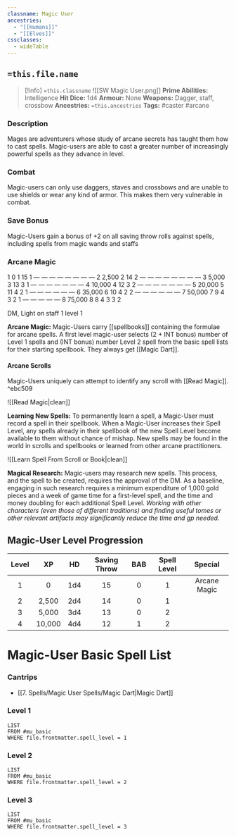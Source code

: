 ```yaml
---
classname: Magic User
ancestries:
  - "[[Humans]]"
  - "[[Elves]]"
cssclasses:
  - wideTable
---
```


## `=this.file.name`

 >[!info] `=this.classname` ![[SW Magic User.png]]
**Prime Abilities:** Intelligence
**Hit Dice:** 1d4
**Armour:** None
**Weapons:** Dagger, staff, crossbow
**Ancestries:** `=this.ancestries`
**Tags:** #caster #arcane

 
### Description
Mages are adventurers whose study of arcane secrets has taught them how to cast spells. Magic-users are able to cast a greater number of increasingly powerful spells as they advance in level.

  
### Combat
Magic-users can only use daggers, staves and crossbows and are unable to use shields or wear any kind of armor. This makes them very vulnerable in combat.

### Save Bonus

Magic-Users gain a bonus of +2 on all saving throw rolls against spells, including spells from magic wands and staffs


### Arcane Magic

1 0 1 15 1 — — — — — — — — 
2 2,500 2 14 2 — — — — — — — — 
3 5,000 3 13 3 1 — — — — — — — 
4 10,000 4 12 3 2 — — — — — — — 
5 20,000 5 11 4 2 1 — — — — — — 
6 35,000 6 10 4 2 2 — — — — — — 
7 50,000 7 9 4 3 2 1 — — — — — 
8 75,000 8 8 4 3 3 2 

DM, Light on staff 
1 level 1

**Arcane Magic:** Magic-Users carry [[spellbooks]] containing the formulae for arcane spells. A first level magic-user selects (2 + INT bonus) number of Level 1 spells and (INT bonus) number Level 2 spell from the basic spell lists for their starting spellbook. They always get [[Magic Dart]].

#### Arcane Scrolls
Magic-Users uniquely can attempt to identify any scroll with [[Read Magic]]. ^ebc509

![[Read Magic|clean]]


**Learning New Spells:** To permanently learn a spell, a Magic-User must record a spell in their spellbook. When a Magic-User increases their Spell Level, any spells already in their spellbook of the new Spell Level become available to them without chance of mishap. New spells may be found in the world in scrolls and spellbooks or learned from other arcane practitioners.

![[Learn Spell From Scroll or Book|clean]]

**Magical Research:** Magic-users may research new spells. This process, and the spell to be created, requires the approval of the DM. As a baseline, engaging in such research requires a minimum expenditure of 1,000 gold pieces and a week of game time for a first-level spell, and the time and money doubling for each additional Spell Level. *Working with other characters (even those of different traditions) and finding useful tomes or other relevant artifacts may significantly reduce the time and gp needed.*
   

## Magic-User Level Progression


| Level |   XP   | HD  | Saving Throw | BAB | Spell Level |   Special    | 
|:-----:|:------:|:---:|:------------:|:---:|:-----------:|:------------:|
|   1   |   0    | 1d4 |      15      |  0  |      1      | Arcane Magic |
|   2   | 2,500  | 2d4 |      14      |  0  |      1      |              |
|   3   | 5,000  | 3d4 |      13      |  0  |      2      |              |
|   4   | 10,000 | 4d4 |      12      |  1  |      2      |              |

# Magic-User Basic Spell List

### Cantrips
- [[7. Spells/Magic User Spells/Magic Dart|Magic Dart]]

### Level 1
```dataview
LIST
FROM #mu_basic 
WHERE file.frontmatter.spell_level = 1
```

### Level 2
```dataview
LIST
FROM #mu_basic 
WHERE file.frontmatter.spell_level = 2
```

### Level 3

```dataview
LIST
FROM #mu_basic 
WHERE file.frontmatter.spell_level = 3
```